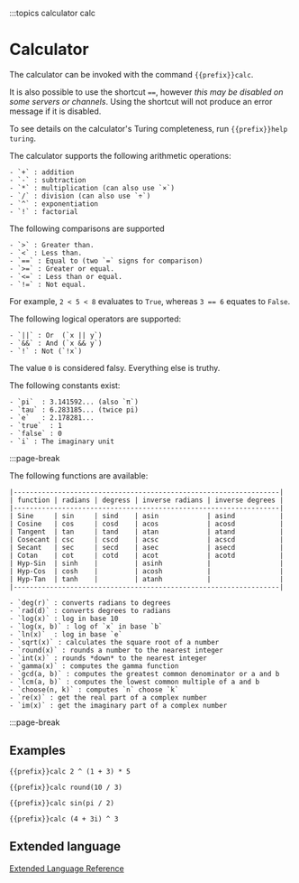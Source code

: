 :::topics calculator calc

# Calculator

The calculator can be invoked with the command `{{prefix}}calc`.

It is also possible to use the shortcut `==`, however *this may be disabled on some servers or channels*. Using the shortcut will not produce an error message if it is disabled.

To see details on the calculator's Turing completeness, run `{{prefix}}help turing`.

The calculator supports the following arithmetic operations:

    - `+` : addition
    - `-` : subtraction
    - `*` : multiplication (can also use `×`)
    - `/` : division (can also use `÷`)
    - `^` : exponentiation
    - `!` : factorial

The following comparisons are supported

    - `>` : Greater than.
    - `<` : Less than.
    - `==` : Equal to (two `=` signs for comparison)
    - `>=` : Greater or equal.
    - `<=` : Less than or equal.
    - `!=` : Not equal.

For example, `2 < 5 < 8` evaluates to `True`, whereas `3 == 6` equates to `False`.

The following logical operators are supported:

    - `||` : Or  (`x || y`)
    - `&&` : And (`x && y`)
    - `!` : Not (`!x`)

The value `0` is considered falsy. Everything else is truthy.

The following constants exist:

    - `pi`  : 3.141592... (also `π`)
    - `tau` : 6.283185... (twice pi)
    - `e`   : 2.178281...
    - `true`  : 1
    - `false` : 0
    - `i` : The imaginary unit

:::page-break

The following functions are available:

```
|------------------------------------------------------------------|
| function | radians | degress | inverse radians | inverse degrees |
|------------------------------------------------------------------|
| Sine     | sin     | sind    | asin            | asind           |
| Cosine   | cos     | cosd    | acos            | acosd           |
| Tangent  | tan     | tand    | atan            | atand           |
| Cosecant | csc     | cscd    | acsc            | acscd           |
| Secant   | sec     | secd    | asec            | asecd           |
| Cotan    | cot     | cotd    | acot            | acotd           |
| Hyp-Sin  | sinh    |         | asinh           |                 |
| Hyp-Cos  | cosh    |         | acosh           |                 |
| Hyp-Tan  | tanh    |         | atanh           |                 |
|------------------------------------------------------------------|
```

    - `deg(r)` : converts radians to degrees
    - `rad(d)` : converts degrees to radians
    - `log(x)` : log in base 10
    - `log(x, b)` : log of `x` in base `b`
    - `ln(x)`  : log in base `e`
    - `sqrt(x)` : calculates the square root of a number
    - `round(x)` : rounds a number to the nearest integer
    - `int(x)` : rounds *down* to the nearest integer
    - `gamma(x)` : computes the gamma function
    - `gcd(a, b)` : computes the greatest common denominator or a and b
    - `lcm(a, b)` : computes the lowest common multiple of a and b
    - `choose(n, k)` : computes `n` choose `k`
    - `re(x)` : get the real part of a complex number
    - `im(x)` : get the imaginary part of a complex number

:::page-break

## Examples

`{{prefix}}calc 2 ^ (1 + 3) * 5`

`{{prefix}}calc round(10 / 3)`

`{{prefix}}calc sin(pi / 2)`

`{{prefix}}calc (4 + 3i) ^ 3`

## Extended language

[Extended Language Reference](https://github.com/DXsmiley/mathbot/blob/calculator-refactor/mathbot/help/turing.md)
